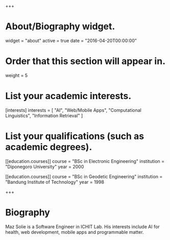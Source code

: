 +++
# About/Biography widget.
widget = "about"
active = true
date = "2016-04-20T00:00:00"

# Order that this section will appear in.
weight = 5

# List your academic interests.
[interests]
  interests = [
    "AI",
    "Web/Mobile Apps",
    "Computational Linguistics",
    "Information Retrieval"
  ]

# List your qualifications (such as academic degrees).
[[education.courses]]
  course = "BSc in Electronic Engineering"
  institution = "Diponegoro University"
  year = 2000

[[education.courses]]
  course = "BSc in Geodetic Engineering"
  institution = "Bandung Institute of Technology"
  year = 1998
 
+++

# Biography

Maz Solie is a Software Engineer in ICHIT Lab. His interests include AI for health, web development, mobile apps and programmable matter. 
